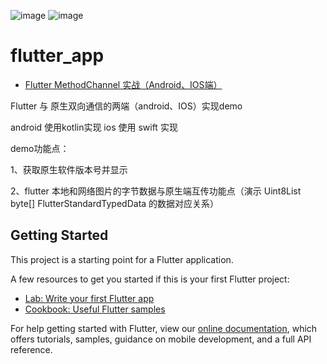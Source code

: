  ![image](http://www.6mi8.com/wp-content/uploads/2019/12/WechatIMG5-169x300.jpeg)
 ![image](http://www.6mi8.com/wp-content/uploads/2019/12/WechatIMG4-169x300.jpeg)

# flutter_app

- [Flutter MethodChannel 实战（Android、IOS端）](http://www.6mi8.com/2019/12/18/flutter-methodchannel/)

Flutter 与 原生双向通信的两端（android、IOS）实现demo

android 使用kotlin实现
ios 使用 swift 实现

demo功能点：

1、获取原生软件版本号并显示

2、flutter 本地和网络图片的字节数据与原生端互传功能点（演示 Uint8List	byte[]	FlutterStandardTypedData 的数据对应关系）





## Getting Started

This project is a starting point for a Flutter application.

A few resources to get you started if this is your first Flutter project:

- [Lab: Write your first Flutter app](https://flutter.dev/docs/get-started/codelab)
- [Cookbook: Useful Flutter samples](https://flutter.dev/docs/cookbook)

For help getting started with Flutter, view our
[online documentation](https://flutter.dev/docs), which offers tutorials,
samples, guidance on mobile development, and a full API reference.
